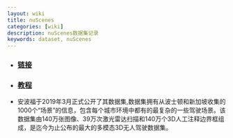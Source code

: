 ```yaml
---
layout: wiki
title: nuScenes
categories: [wiki]
description: nuScenes数据集记录
keywords: dataset, nuScenes
---
```


- ### [链接](https://www.nuscenes.org/)
- ### [教程](https://github.com/nutonomy/nuscenes-devkit)

- 安波福于2019年3月正式公开了其数据集,数据集拥有从波士顿和新加坡收集的1000个“场景”的信息，包含每个城市环境中都有的最复杂的一些驾驶场景。该数据集由140万张图像、39万次激光雷达扫描和140万个3D人工注释边界框组成，是迄今为止公布的最大的多模态3D无人驾驶数据集。
